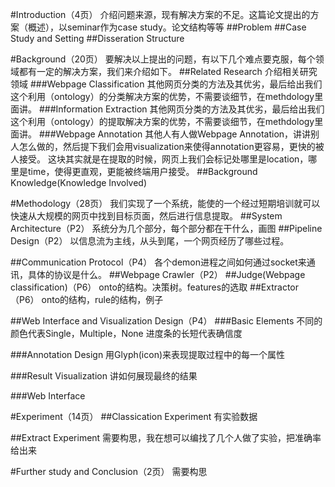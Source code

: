 #Introduction（4页）
介绍问题来源，现有解决方案的不足。这篇论文提出的方案（概述），以seminar作为case study。论文结构等等
##Problem
##Case Study and Setting
##Disseration Structure


#Background（20页）
要解决以上提出的问题，有以下几个难点要克服，每个领域都有一定的解决方案，我们来介绍如下。
##Related Research
介绍相关研究领域
###Webpage Classification
其他网页分类的方法及其优劣，最后给出我们这个利用（ontology）的分类解决方案的优势，不需要谈细节，在methdology里面讲。
###Information Extraction
其他网页分类的方法及其优劣，最后给出我们这个利用（ontology）的提取解决方案的优势，不需要谈细节，在methdology里面讲。
###Webpage Annotation
其他人有人做Webpage Annotation，讲讲别人怎么做的，然后提下我们会用visualization来使得annotation更容易，更快的被人接受。
这块其实就是在提取的时候，网页上我们会标记处哪里是location，哪里是time，使得更直观，更能被终端用户接受。
##Background Knowledge(Knowledge Involved)


#Methodology（28页）
我们实现了一个系统，能使的一个经过短期培训就可以快速从大规模的网页中找到目标页面，然后进行信息提取。
##System Architecture（P2）
系统分为几个部分，每个部分都在干什么，画图
##Pipeline Design（P2）
以信息流为主线，从头到尾，一个网页经历了哪些过程。

##Communication Protocol（P4）
各个demon进程之间如何通过socket来通讯，具体的协议是什么。
##Webpage Crawler（P2）
##Judge(Webpage classification)（P6）
onto的结构。决策树。features的选取
##Extractor（P6）
onto的结构，rule的结构，例子

##Web Interface and Visualization Design（P4）
###Basic Elements
不同的颜色代表Single，Multiple，None
进度条的长短代表确信度

###Annotation Design
用Glyph(icon)来表现提取过程中的每一个属性

###Result Visualization
讲如何展现最终的结果

###Web Interface

#Experiment（14页）
##Classication Experiment
有实验数据

##Extract Experiment
需要构思，我在想可以编找了几个人做了实验，把准确率给出来


#Further study and Conclusion（2页）
需要构思